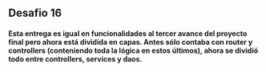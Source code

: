 ## Desafio 16
#### Esta entrega es igual en funcionalidades al tercer avance del proyecto final pero ahora está dividida en capas. Antes sólo contaba con router y controllers (conteniendo toda la lógica en estos últimos), ahora se dividió todo entre controllers, services y daos.